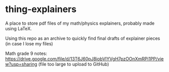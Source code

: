 # thing-explainers

A place to store pdf files of my math/physics explainers, probably made using LaTeX.

Using this repo as an archive to quickly find final drafts of explainer pieces (in case I lose my files)


Math grade 9 notes: https://drive.google.com/file/d/13T6J60pJ8iobVIYVgH7pzOOnXmRPi1PP/view?usp=sharing (file too large to upload to GitHub)
